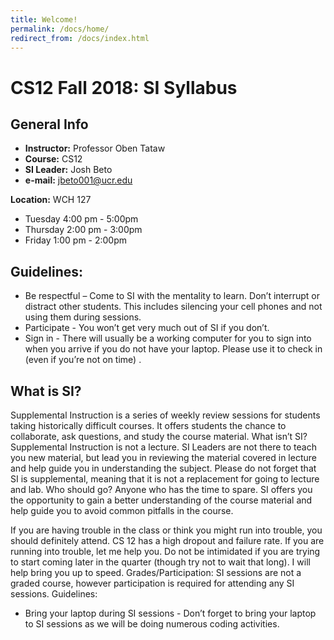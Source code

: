 ```yaml
---
title: Welcome!
permalink: /docs/home/
redirect_from: /docs/index.html
---
```


CS12 Fall 2018: SI Syllabus
================================

General Info
------------
- **Instructor:** Professor Oben Tataw
- **Course:** CS12
- **SI Leader:** Josh Beto
- **e-mail:** jbeto001@ucr.edu

**Location:** WCH 127
<br>
* Tuesday    4:00 pm - 5:00pm
* Thursday   2:00 pm - 3:00pm
* Friday     1:00 pm - 2:00pm

Guidelines:
-----------
 * Be respectful – Come to SI with the mentality to learn. Don’t interrupt or distract other students. This includes silencing your cell phones and not using them during sessions.
 * Participate - You won’t get very much out of SI if you don’t.
 * Sign in - There will usually be a working computer for you to sign into when you arrive if you do not have your laptop. Please use it to check in (even if you’re not on time) .


What is SI?
-----------
Supplemental Instruction is a series of weekly review sessions for students taking historically difficult courses. It offers students the chance to collaborate, ask questions, and study the course material.
What isn’t SI?
Supplemental Instruction is not a lecture. SI Leaders are not there to teach you new material, but lead you in reviewing the material covered in lecture and help guide you in understanding the subject. Please do not forget that SI is supplemental, meaning that it is not a replacement for going to lecture and lab.
Who should go?
Anyone who has the time to spare. SI offers you the opportunity to gain a better understanding of the course material and help guide you to avoid common pitfalls in the course.

If you are having trouble in the class or think you might run into trouble, you should definitely attend. CS 12 has a high dropout and failure rate. If you are running into trouble, let me help you. Do not be intimidated if you are trying to start coming later in the quarter (though try not to wait that long). I will help bring you up to speed.
Grades/Participation:
SI sessions are not a graded course, however participation is required for attending any SI sessions. 
Guidelines:

* Bring your laptop during SI sessions - Don’t forget to bring your laptop to SI sessions as we will be doing numerous coding activities.
